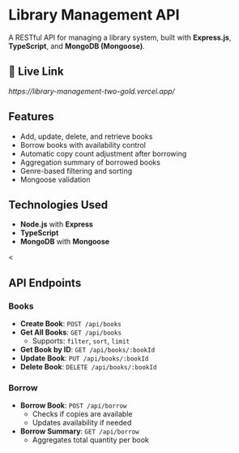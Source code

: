 <h1> Library Management API</h1>

<p>A RESTful API for managing a library system, built with <strong>Express.js</strong>, <strong>TypeScript</strong>, and <strong>MongoDB (Mongoose)</strong>.</p>


<h2>🚀 Live Link</h2>
<p><em>https://library-management-two-gold.vercel.app/</em></p>

<h2> Features</h2>
<ul>
  <li>Add, update, delete, and retrieve books</li>
  <li>Borrow books with availability control</li>
  <li>Automatic copy count adjustment after borrowing</li>
  <li>Aggregation summary of borrowed books</li>
  <li>Genre-based filtering and sorting</li>
  <li>Mongoose validation</li>
</ul>

<h2> Technologies Used</h2>
<ul>
  <li><strong>Node.js</strong> with <strong>Express</strong></li>
  <li><strong>TypeScript</strong></li>
  <li><strong>MongoDB</strong> with <strong>Mongoose</strong></li>
</ul>

<

<h2> API Endpoints</h2>

<h3> Books</h3>
<ul>
  <li><strong>Create Book</strong>: <code>POST /api/books</code></li>
  <li><strong>Get All Books</strong>: <code>GET /api/books</code>
    <ul>
      <li>Supports: <code>filter</code>, <code>sort</code>, <code>limit</code></li>
    </ul>
  </li>
  <li><strong>Get Book by ID</strong>: <code>GET /api/books/:bookId</code></li>
  <li><strong>Update Book</strong>: <code>PUT /api/books/:bookId</code></li>
  <li><strong>Delete Book</strong>: <code>DELETE /api/books/:bookId</code></li>
</ul>

<h3> Borrow</h3>
<ul>
  <li><strong>Borrow Book</strong>: <code>POST /api/borrow</code>
    <ul>
      <li>Checks if copies are available</li>
      <li>Updates availability if needed</li>
    </ul>
  </li>
  <li><strong>Borrow Summary</strong>: <code>GET /api/borrow</code>
    <ul>
      <li>Aggregates total quantity per book</li>
    </ul>
  </li>
</ul>
